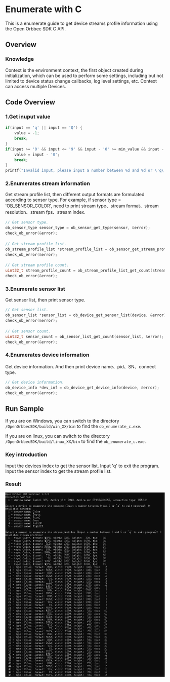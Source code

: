 # Enumerate with C

This is a enumerate guide to get device streams profile information using the Open Orbbec SDK C API.

## Overview

### Knowledge

Context is the environment context, the first object created during initialization, which can be used to perform some settings, including but not limited to device status change callbacks, log level settings, etc. Context can access multiple Devices.

## Code Overview

### 1.Get inuput value

```c
if(input == 'q' || input == 'Q') {
    value = -1;
    break;
}
if(input >= '0' && input <= '9' && input - '0' >= min_value && input - '0' <= max_value) {
    value = input - '0';
    break;
}
printf("Invalid input, please input a number between %d and %d or \'q\' to exit program: ", min_value, max_value);
```

### 2.Enumerates stream information

Get stream profile list, then different output formats are formulated according to sensor type. For example, if sensor type = 'OB_SENSOR_COLOR', need to print stream type、stream format、stream resolution、stream fps、stream index.

```c
// Get sensor type.
ob_sensor_type sensor_type = ob_sensor_get_type(sensor, &error);
check_ob_error(&error);

// Get stream profile list.
ob_stream_profile_list *stream_profile_list = ob_sensor_get_stream_profile_list(sensor, &error);
check_ob_error(&error);

// Get stream profile count.
uint32_t stream_profile_count = ob_stream_profile_list_get_count(stream_profile_list, &error);
check_ob_error(&error);
```

### 3.Enumerate sensor list

Get sensor list, then print sensor type.

```c
// Get sensor list.
ob_sensor_list *sensor_list = ob_device_get_sensor_list(device, &error);
check_ob_error(&error);

// Get sensor count.
uint32_t sensor_count = ob_sensor_list_get_count(sensor_list, &error);
check_ob_error(&error);
```

### 4.Enumerates device information

Get device information. And then print device name、pid、SN、connect type.

```c
// Get device information.
ob_device_info *dev_inf = ob_device_get_device_info(device, &error);
check_ob_error(&error);
```

## Run Sample

If you are on Windows, you can switch to the directory `/OpenOrbbecSDK/build/win_XX/bin` to find the `ob_enumerate_c.exe`.

If you are on linux, you can switch to the directory `/OpenOrbbecSDK/build/linux_XX/bin` to find the `ob_enumerate_c.exe`.

### Key introduction

 Input the devices index to get the sensor list.
 Input 'q' to exit the program.
 Input the sensor index to get the stream profile list.

### Result

![Enumerate_C](/docs/resource/enumerate.png)
